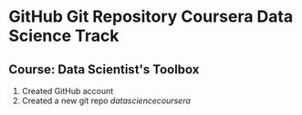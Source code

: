 GitHub Git Repository Coursera Data Science Track
=================================================

## Course: Data Scientist's Toolbox

1. Created GitHub account
2. Created a new git repo _datasciencecoursera_
